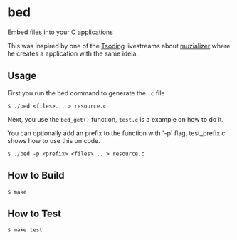 # bed

Embed files into your C applications

This was inspired by one of the [Tsoding](https://github.com/tsoding)
livestreams about [muzializer](https://github.com/tsoding/musializer) where he
creates a application with the same ideia.

## Usage

First you run the bed command to generate the `.c` file

```console
$ ./bed <files>... > resource.c
```
Next, you use the `bed_get()` function, `test.c` is a example on how to do it.

You can optionally add an prefix to the function with '-p' flag, test_prefix.c
shows how to use this on code.

```console
$ ./bed -p <prefix> <files>... > resource.c
```

## How to Build

```console
$ make
```

## How to Test

```console
$ make test
```
